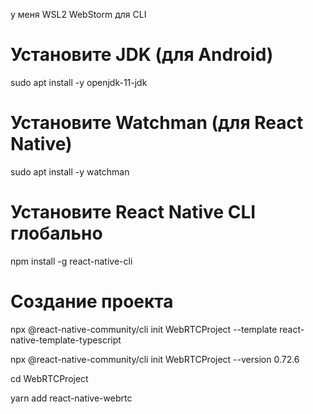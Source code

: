 у меня WSL2 WebStorm для CLI

# Установите JDK (для Android)
sudo apt install -y openjdk-11-jdk

# Установите Watchman (для React Native)
sudo apt install -y watchman

# Установите React Native CLI глобально
npm install -g react-native-cli

# Создание проекта
npx @react-native-community/cli init WebRTCProject --template react-native-template-typescript

npx @react-native-community/cli init WebRTCProject --version 0.72.6

cd WebRTCProject

yarn add react-native-webrtc

